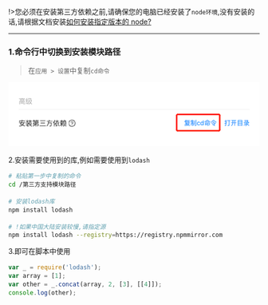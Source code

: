 !>您必须在安装第三方依赖之前,请确保您的电脑已经安装了`node环境`,没有安装的话,请根据文档安装[如何安装指定版本的 node?](zh-cn/question/how-to-install-node-version-specified.md)

---

### 1.命令行中切换到安装模块路径

> 在`应用 > 设置`中复制`cd命令`

![复制命令](../_media/copy-cd-support-modules-dir-cmd.png ':size=500')

2.安装需要使用到的库,例如需要使用到`lodash`

```bash
# 粘贴第一步中复制的命令
cd /第三方支持模块路径

# 安装lodash库
npm install lodash

# !如果中国大陆安装较慢,请指定源
npm install lodash --registry=https://registry.npmmirror.com
```

3.即可在脚本中使用

```javascript
var _ = require('lodash');
var array = [1];
var other = _.concat(array, 2, [3], [[4]]);
console.log(other);
```
